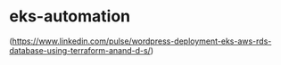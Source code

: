 # eks-automation
(https://www.linkedin.com/pulse/wordpress-deployment-eks-aws-rds-database-using-terraform-anand-d-s/)
